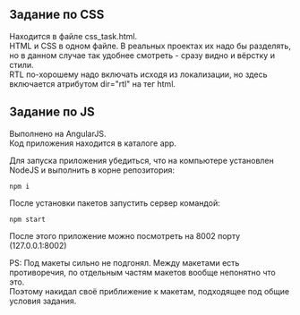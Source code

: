 ## Задание по CSS

Находится в файле css_task.html.  
HTML и CSS в одном файле. В реальных проектах их надо бы разделять, но в данном случае так удобнее смотреть - сразу видно и вёрстку и стили.  
RTL по-хорошему надо включать исходя из локализации, но здесь включается атрибутом dir="rtl" на тег html.

## Задание по JS

Выполнено на AngularJS.  
Код приложения находится в каталоге app.  

Для запуска приложения убедиться, что на компьютере установлен NodeJS и выполнить в корне репозитория:
```
npm i
```

После установки пакетов запустить сервер командой:
```
npm start
```

После этого приложение можно посмотреть на 8002 порту (127.0.0.1:8002)


PS: Под макеты сильно не подгонял. Между макетами есть противоречия,
по отдельным частям макетов вообще непонятно что это.  
Поэтому накидал своё приближение к макетам, подходящее под общие условия задания.

